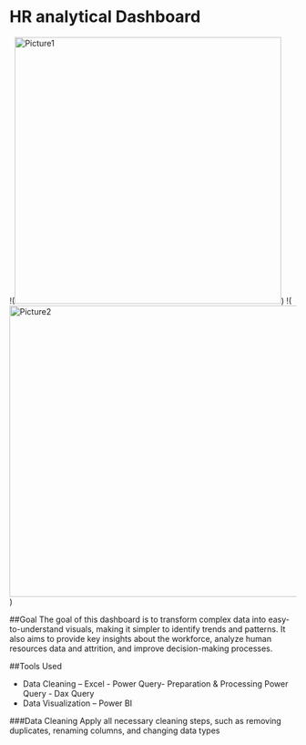 # HR analytical Dashboard

!(<img width="468" alt="Picture1" src="https://github.com/user-attachments/assets/d7b064ea-ced9-4713-9a5f-5fab91c1ffb3">)
!(<img width="511" alt="Picture2" src="https://github.com/user-attachments/assets/5f260327-f465-422c-ac82-b5d5c66b2aee">)

##Goal
The goal of this dashboard is to transform complex data into easy-to-understand visuals, making it simpler to identify trends and patterns. It also aims to provide key insights about the workforce, analyze human resources data and attrition, and improve decision-making processes.





##Tools Used
-	Data Cleaning – Excel - Power Query- Preparation & Processing   Power Query - Dax Query
-	Data Visualization – Power BI


###Data Cleaning
Apply all necessary cleaning steps, such as removing duplicates, renaming columns, and changing data types
